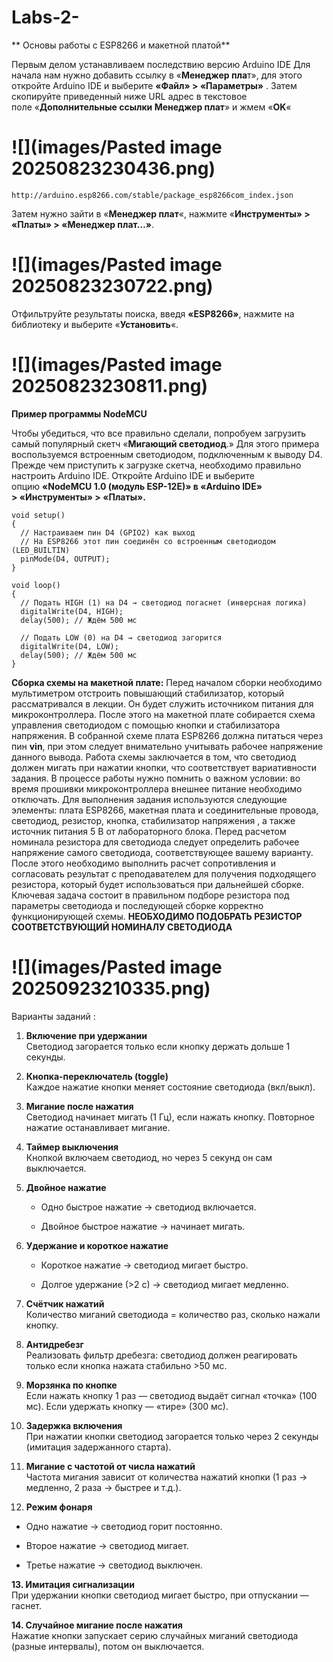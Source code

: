 # Labs-2-
** Основы работы с ESP8266 и макетной платой** 
 

Первым делом устанавливаем ​​последствию версию Arduino IDE Для начала нам нужно добавить ссылку в «**Менеджер пла**т», для этого откройте Arduino IDE и выберите **«Файл» > «Параметры»** . Затем скопируйте приведенный ниже URL адрес в текстовое поле «**Дополнительные ссылки Менеджер плат**» и жмем «**OK**«
# ![](images/Pasted image 20250823230436.png)


```http://arduino.esp8266.com/stable/package_esp8266com_index.json ```




Затем нужно зайти в «**Менеджер плат**«, нажмите «**Инструменты» > «Платы» > «Менеджер плат…»**. 
# ![](images/Pasted image 20250823230722.png)


Отфильтруйте результаты поиска, введя **«ESP8266»**, нажмите на библиотеку и выберите «**Установить**«.
# ![](images/Pasted image 20250823230811.png)
**Пример программы NodeMCU**

Чтобы убедиться, что все правильно сделали, попробуем загрузить самый популярный скетч «**Мигающий светодиод**.»​​ Для этого примера воспользуемся встроенным светодиодом, подключенным к выводу D4.  
Прежде чем приступить к загрузке скетча, необходимо правильно настроить Arduino IDE. Откройте Arduino IDE и выберите опцию **«NodeMCU 1.0 (модуль ESP-12E)» в «Arduino IDE» > «Инструменты» > «Платы».**

```
void setup()
{
  // Настраиваем пин D4 (GPIO2) как выход
  // На ESP8266 этот пин соединён со встроенным светодиодом (LED_BUILTIN)
  pinMode(D4, OUTPUT);
}

void loop()
{
  // Подать HIGH (1) на D4 → светодиод погаснет (инверсная логика)
  digitalWrite(D4, HIGH);
  delay(500); // Ждём 500 мс

  // Подать LOW (0) на D4 → светодиод загорится
  digitalWrite(D4, LOW);
  delay(500); // Ждём 500 мс
}
```
**Сборка схемы на макетной плате:**
	Перед началом сборки необходимо мультиметром отстроить повышающий стабилизатор, который рассматривался в лекции. Он будет служить источником питания для микроконтроллера. После этого на макетной плате собирается схема управления светодиодом с помощью кнопки и стабилизатора напряжения. В собранной схеме плата ESP8266 должна питаться через пин **vin**, при этом следует внимательно учитывать рабочее напряжение данного вывода. Работа схемы заключается в том, что светодиод должен мигать при нажатии кнопки, что соответствует вариативности задания.
	В процессе работы нужно помнить о важном условии: во время прошивки микроконтроллера внешнее питание необходимо отключать. Для выполнения задания используются следующие элементы: плата ESP8266, макетная плата и соединительные провода, светодиод, резистор, кнопка, стабилизатор напряжения , а также источник питания 5 В от лабораторного блока.
	Перед расчетом номинала резистора для светодиода следует определить рабочее напряжение самого светодиода, соответствующее вашему варианту. После этого необходимо выполнить расчет сопротивления и согласовать результат с преподавателем для получения подходящего резистора, который будет использоваться при дальнейшей сборке. Ключевая задача состоит в правильном подборе резистора под параметры светодиода и последующей сборке корректно функционирующей схемы.
**НЕОБХОДИМО ПОДОБРАТЬ РЕЗИСТОР СООТВЕТСТВУЮЩИЙ НОМИНАЛУ СВЕТОДИОДА**
# ![](images/Pasted image 20250923210335.png)
Варианты заданий :
1. **Включение при удержании**  
    Светодиод загорается только если кнопку держать дольше 1 секунды.
    
2. **Кнопка-переключатель (toggle)**  
    Каждое нажатие кнопки меняет состояние светодиода (вкл/выкл).
    
3. **Мигание после нажатия**  
    Светодиод начинает мигать (1 Гц), если нажать кнопку. Повторное нажатие останавливает мигание.
    
4. **Таймер выключения**  
    Кнопкой включаем светодиод, но через 5 секунд он сам выключается.
    
5. **Двойное нажатие**
    
    - Одно быстрое нажатие → светодиод включается.
        
    - Двойное быстрое нажатие → начинает мигать.
        
6. **Удержание и короткое нажатие**
    
    - Короткое нажатие → светодиод мигает быстро.
        
    - Долгое удержание (>2 с) → светодиод мигает медленно.
        
7. **Счётчик нажатий**  
    Количество миганий светодиода = количество раз, сколько нажали кнопку.
    
8. **Антидребезг**  
    Реализовать фильтр дребезга: светодиод должен реагировать только если кнопка нажата стабильно >50 мс.
    
9. **Морзянка по кнопке**  
    Если нажать кнопку 1 раз — светодиод выдаёт сигнал «точка» (100 мс). Если удержать кнопку — «тире» (300 мс).
    
10. **Задержка включения**  
    При нажатии кнопки светодиод загорается только через 2 секунды (имитация задержанного старта).
    
11. **Мигание с частотой от числа нажатий**  
    Частота мигания зависит от количества нажатий кнопки (1 раз → медленно, 2 раза → быстрее и т.д.).
    
12. **Режим фонаря**
    

- Одно нажатие → светодиод горит постоянно.
    
- Второе нажатие → светодиод мигает.
    
- Третье нажатие → светодиод выключен.

**13. Имитация сигнализации**  
    При удержании кнопки светодиод мигает быстро, при отпускании — гаснет.
    
**14. Случайное мигание после нажатия**  
    Нажатие кнопки запускает серию случайных миганий светодиода (разные интервалы), потом он выключается.
